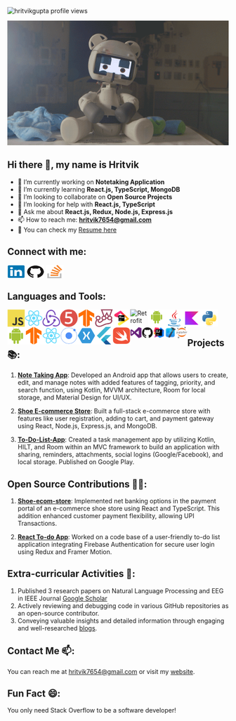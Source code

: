 <p align="left">
  <img src="https://komarev.com/ghpvc/?username=hritvikgupta&label=Profile%20views&color=0e75b6&style=flat" alt="hritvikgupta profile views" />
</p>
<img width="560" alt="Screenshot 2022-03-07 at 7 21 59 PM" src= "https://github.com/hritvikgupta/hritvikgupta/blob/main/src_/5lto.gif">


## Hi there 👋, my name is Hritvik

- 🔭 I’m currently working on **Notetaking Application**
- 🌱 I’m currently learning **React.js, TypeScript, MongoDB**
- 👯 I’m looking to collaborate on **Open Source Projects**
- 🤝 I’m looking for help with **React.js, TypeScript**
- 💬 Ask me about **React.js, Redux, Node.js, Express.js**
- 📫 How to reach me: **hritvik7654@gmail.com**
- 📄 You can check my [Resume here](https://drive.google.com/file/d/1u8Ie3a5n6IaR3K2b1v4rHSy1dWZicxUT/view?usp=sharing)

## Connect with me:
<p align="left">
  <a href="https://linkedin.com/in/hritvik-gupta" target="blank"><img align="center" src="https://raw.githubusercontent.com/devicons/devicon/master/icons/linkedin/linkedin-original.svg" alt="hritvik gupta" height="30" width="40" /></a>
  <a href="https://github.com/hritvikgupta" target="blank"><img align="center" src="https://raw.githubusercontent.com/devicons/devicon/master/icons/github/github-original.svg" alt="hritvik gupta" height="30" width="40" /></a>
  <a href="https://stackoverflow.com/users/15383144/hritvik-gupta" target="blank"><img align="center" src="https://raw.githubusercontent.com/devicons/devicon/master/icons/stackoverflow/stackoverflow-original.svg" alt="hritvik gupta" height="30" width="40" /></a>
</p>

## Languages and Tools:
<p align="left">
<img align="left" alt="JavaScript" width="40px" src="https://raw.githubusercontent.com/devicons/devicon/master/icons/javascript/javascript-original.svg" />
<img align="left" alt="React.js" width="40px" src="https://raw.githubusercontent.com/devicons/devicon/master/icons/react/react-original.svg" />
<img align="left" alt="Redux" width="40px" src="https://raw.githubusercontent.com/devicons/devicon/master/icons/redux/redux-original.svg" />
<img align="left" alt="JUnit" width="40px" src="https://raw.githubusercontent.com/devicons/devicon/master/icons/junit/junit-plain.svg" />
<img align="left" alt="Tensorflow" width="40px" src="https://raw.githubusercontent.com/devicons/devicon/master/icons/tensorflow/tensorflow-original.svg" />
<img align="left" alt="Jest" width="40px" src="https://raw.githubusercontent.com/devicons/devicon/master/icons/jest/jest-plain.svg" />
<img align="left" alt="Jetpack Compose" width="40px" src="https://raw.githubusercontent.com/devicons/devicon/master/icons/jetbrains/jetbrains-original.svg" />
<img align="left" alt="Retrofit" width="40px" src="https://raw.githubusercontent.com/devicons/devicon/master/icons/android/android-original-wordmark.svg```markdown
" />
<img align="left" alt="Room" width="40px" src="https://raw.githubusercontent.com/devicons/devicon/master/icons/android/android-original-wordmark.svg" />
<img align="left" alt="Java" width="40px" src="https://raw.githubusercontent.com/devicons/devicon/master/icons/java/java-original.svg" />
<img align="left" alt="Kotlin" width="40px" src="https://raw.githubusercontent.com/devicons/devicon/master/icons/kotlin/kotlin-original.svg" />
<img align="left" alt="Python" width="40px" src="https://raw.githubusercontent.com/devicons/devicon/master/icons/python/python-original.svg" />
<img align="left" alt="Android Studio" width="40px" src="https://raw.githubusercontent.com/devicons/devicon/master/icons/android/android-original.svg" />
<img align="left" alt="Tensorflow" width="40px" src="https://raw.githubusercontent.com/devicons/devicon/master/icons/tensorflow/tensorflow-original.svg" />
<img align="left" alt="React Native" width="40px" src="https://raw.githubusercontent.com/devicons/devicon/master/icons/react/react-original.svg" />
<img align="left" alt="Ionic" width="40px" src="https://raw.githubusercontent.com/devicons/devicon/master/icons/ionic/ionic-original.svg" />
<img align="left" alt="Xamarin" width="40px" src="https://raw.githubusercontent.com/devicons/devicon/master/icons/xamarin/xamarin-original.svg" />
<img align="left" alt="Flutter" width="40px" src="https://raw.githubusercontent.com/devicons/devicon/master/icons/flutter/flutter-original.svg" />
<img align="left" alt="Swift" width="40px" src="https://raw.githubusercontent.com/devicons/devicon/master/icons/swift/swift-original.svg" />

<img align="left" alt="Visual Studio Code" width="26px" src="https://raw.githubusercontent.com/devicons/devicon/master/icons/visualstudio/visualstudio-plain.svg" />
<img align="left" alt="GitHub" width="26px" src="https://raw.githubusercontent.com/devicons/devicon/master/icons/github/github-original.svg" />
<img align="left" alt="IntelliJ IDEA" width="26px" src="https://raw.githubusercontent.com/devicons/devicon/master/icons/intellij/intellij-original.svg" />
<img align="left" alt="Xcode" width="26px" src="https://raw.githubusercontent.com/devicons/devicon/master/icons/xcode/xcode-original.svg" />
<img align="left" alt="Jupyter" width="26px" src="https://raw.githubusercontent.com/devicons/devicon/master/icons/jupyter/jupyter-original-wordmark.svg" />
</br>
</br>
</p>

## Projects 📚:
1. **[Note Taking App](https://github.com/hritvikgupta/Note-Taking-App)**: Developed an Android app that allows users to create, edit, and manage notes with added features of tagging, priority, and search function, using Kotlin, MVVM architecture, Room for local storage, and Material Design for UI/UX.

2. **[Shoe E-commerce Store](https://github.com/hritvikgupta/Shoe-E-commerce-Store)**: Built a full-stack e-commerce store with features like user registration, adding to cart, and payment gateway using React, Node.js, Express.js, and MongoDB.

3. **[To-Do-List-App](https://github.com/hritvikgupta/To-Do-List-App)**: Created a task management app by utilizing Kotlin, HILT, and Room within an MVC framework to build an application with sharing, reminders, attachments, social logins (Google/Facebook), and local storage. Published on Google Play.

## Open Source Contributions 👨‍💻:

1. **[Shoe-ecom-store](https://github.com/hritvikgupta/Shoe-ecom-store)**: Implemented net banking options in the payment portal of an e-commerce shoe store using React and TypeScript. This addition enhanced customer payment flexibility, allowing UPI Transactions.

2. **[React To-do App](https://github.com/hritvikgupta/React-To-do-App)**: Worked on a code base of a user-friendly to-do list application integrating Firebase Authentication for secure user login using Redux and Framer Motion.

## Extra-curricular Activities 🎯:

1. Published 3 research papers on Natural Language Processing and EEG in IEEE Journal [Google Scholar](https://scholar.google.com/citations?user=ShxBp2MAAAAJ&hl=en)
2. Actively reviewing and debugging code in various GitHub repositories as an open-source contributor.
3. Conveying valuable insights and detailed information through engaging and well-researched [blogs](https://hritvikgupta.netlify.app/#blogs).

## Contact Me 📫:
You can reach me at [hritvik7654@gmail.com](mailto:hritvik7654@gmail.com) or visit my [website](https://hritvikgupta.netlify.app).

## Fun Fact 😄:
You only need Stack Overflow to be a software developer!
